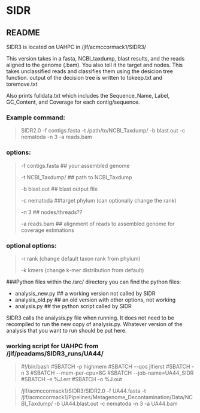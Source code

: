 # SIDR
## README ##

SIDR3 is located on UAHPC in /jlf/acmccormack1/SIDR3/

This version takes in a fasta, NCBI_taxdump, blast results, and the reads aligned to the genome (.bam). You also tell it the target and nodes.
This takes unclassified reads and classifies them using the desicion tree function. 
output of the decision tree is written to tokeep.txt and toremove.txt 

Also prints fulldata.txt which includes the Sequence_Name, Label, GC_Content, and Coverage for each contig/sequence. 



### Example command: 
> SIDR2.0 -f contigs.fasta -t /path/to/NCBI_Taxdump/ -b blast.out -c nematoda -n 3 -a reads.bam 

### options:
> -f contigs.fasta ## your assembled genome
> 
> -t NCBI_Taxdump/  ## path to NCBI_Taxdump
> 
> -b blast.out  ## blast output file
> 
> -c nematoda ##target phylum (can optionally change the rank)
> 
> -n 3 ## nodes/threads??
> 
> -a reads.bam ## alignment of reads to assembled genome for coverage estimations

### optional options:
> -r rank (change default taxon rank from phylum)
> 
> -k kmers (change k-mer distribution from default)





###Python files
within the /src/ directory you can find the python files:
- analysis_new.py ## a working version not called by SIDR
- analysis_old.py ## an old version with other options, not working
- analysis.py ## the python script called by SIDR


SIDR3 calls the analysis.py file when running. It does not need to be recompiled to run the new copy of analysis.py. 
Whatever version of the analysis that you want to run should be put here. 


### working script for UAHPC from /jlf/peadams/SIDR3_runs/UA44/
> #!/bin/bash
> #SBATCH -p highmem
> #SBATCH --qos jlfierst
> #SBATCH -n 3
> #SBATCH --mem-per-cpu=8G
> #SBATCH --job-name=UA44_SIDR
> #SBATCH -e %J.err
> #SBATCH -o %J.out

> /jlf/acmccormack1/SIDR3/SIDR2.0 -f UA44.fasta -t /jlf/acmccormack1/Pipelines/Metagenome_Decontamination/Data/NCBI_Taxdump/ -b UA44.blast.out -c nematoda -n 3 -a UA44.bam



